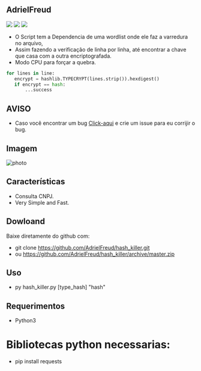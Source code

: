 ## AdrielFreud

![](https://img.shields.io/badge/hash_killer-v2.0-blue?style=flat&logo=appveyor)
![](https://img.shields.io/badge/plataforma-win32--win64--linux64--linux32-blue?style=flat&logo=appveyor)
![](https://img.shields.io/badge/python-3.x.x-blue)

 - O Script tem a Dependencia de uma wordlist onde ele faz a varredura no arquivo,
 - Assim fazendo a verificação de linha por linha, até encontrar a chave que casa com a outra encriptografada.
 - Modo CPU para forçar a quebra.
 
 ```python
for lines in line:
	encrypt = hashlib.TYPECRYPT(lines.strip()).hexdigest()
	if encrypt == hash:
		...success
```

## AVISO
- Caso você encontrar um bug [Click-aqui](https://github.com/AdrielFreud/hash_killer/issues/new) e crie um issue para eu corrijir o bug.

## Imagem
![photo](https://i.imgur.com/Zk9OYBL.png)

## Características
  - Consulta CNPJ.
  - Very Simple and Fast.
 
 ## Dowloand
Baixe diretamente do github com:
 - git clone https://github.com/AdrielFreud/hash_killer.git
 - ou https://github.com/AdrielFreud/hash_killer/archive/master.zip


## Uso
 - py hash_killer.py [type_hash] "hash"

## Requerimentos
 - Python3
# Bibliotecas python necessarias:
  - pip install requests
